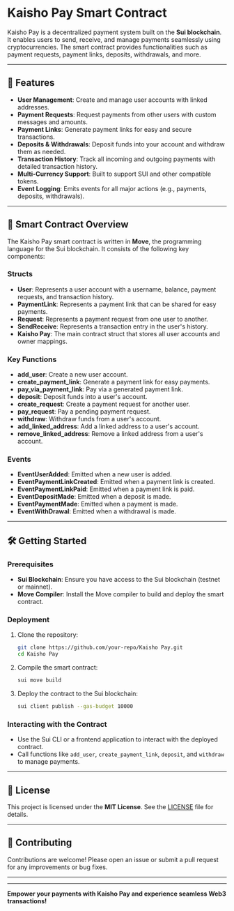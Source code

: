 # Kaisho Pay Smart Contract

Kaisho Pay is a decentralized payment system built on the **Sui blockchain**. It enables users to send, receive, and manage payments seamlessly using cryptocurrencies. The smart contract provides functionalities such as payment requests, payment links, deposits, withdrawals, and more.

---

## 🌟 Features

- **User Management**: Create and manage user accounts with linked addresses.
- **Payment Requests**: Request payments from other users with custom messages and amounts.
- **Payment Links**: Generate payment links for easy and secure transactions.
- **Deposits & Withdrawals**: Deposit funds into your account and withdraw them as needed.
- **Transaction History**: Track all incoming and outgoing payments with detailed transaction history.
- **Multi-Currency Support**: Built to support SUI and other compatible tokens.
- **Event Logging**: Emits events for all major actions (e.g., payments, deposits, withdrawals).

---

## 📜 Smart Contract Overview

The Kaisho Pay smart contract is written in **Move**, the programming language for the Sui blockchain. It consists of the following key components:

### Structs
- **User**: Represents a user account with a username, balance, payment requests, and transaction history.
- **PaymentLink**: Represents a payment link that can be shared for easy payments.
- **Request**: Represents a payment request from one user to another.
- **SendReceive**: Represents a transaction entry in the user's history.
- **Kaisho Pay**: The main contract struct that stores all user accounts and owner mappings.

### Key Functions
- **add_user**: Create a new user account.
- **create_payment_link**: Generate a payment link for easy payments.
- **pay_via_payment_link**: Pay via a generated payment link.
- **deposit**: Deposit funds into a user's account.
- **create_request**: Create a payment request for another user.
- **pay_request**: Pay a pending payment request.
- **withdraw**: Withdraw funds from a user's account.
- **add_linked_address**: Add a linked address to a user's account.
- **remove_linked_address**: Remove a linked address from a user's account.

### Events
- **EventUserAdded**: Emitted when a new user is added.
- **EventPaymentLinkCreated**: Emitted when a payment link is created.
- **EventPaymentLinkPaid**: Emitted when a payment link is paid.
- **EventDepositMade**: Emitted when a deposit is made.
- **EventPaymentMade**: Emitted when a payment is made.
- **EventWithDrawal**: Emitted when a withdrawal is made.

---

## 🛠️ Getting Started

### Prerequisites
- **Sui Blockchain**: Ensure you have access to the Sui blockchain (testnet or mainnet).
- **Move Compiler**: Install the Move compiler to build and deploy the smart contract.

### Deployment
1. Clone the repository:
   ```bash
   git clone https://github.com/your-repo/Kaisho Pay.git
   cd Kaisho Pay
   ```
2. Compile the smart contract:
   ```bash
   sui move build
   ```
3. Deploy the contract to the Sui blockchain:
   ```bash
   sui client publish --gas-budget 10000
   ```

### Interacting with the Contract
- Use the Sui CLI or a frontend application to interact with the deployed contract.
- Call functions like `add_user`, `create_payment_link`, `deposit`, and `withdraw` to manage payments.

---

## 📜 License

This project is licensed under the **MIT License**. See the [LICENSE](LICENSE) file for details.

---

## 🤝 Contributing

Contributions are welcome! Please open an issue or submit a pull request for any improvements or bug fixes.

---


---

**Empower your payments with Kaisho Pay and experience seamless Web3 transactions!**

